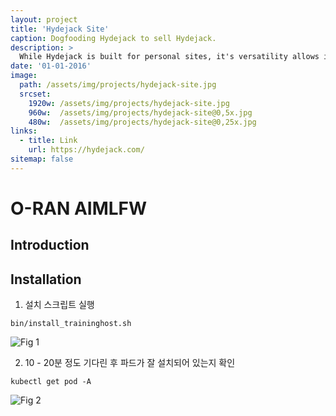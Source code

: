 ```yaml
---
layout: project
title: 'Hydejack Site'
caption: Dogfooding Hydejack to sell Hydejack.
description: >
  While Hydejack is built for personal sites, it's versatility allows it to be used a product page as well.
date: '01-01-2016'
image: 
  path: /assets/img/projects/hydejack-site.jpg
  srcset: 
    1920w: /assets/img/projects/hydejack-site.jpg
    960w:  /assets/img/projects/hydejack-site@0,5x.jpg
    480w:  /assets/img/projects/hydejack-site@0,25x.jpg
links:
  - title: Link
    url: https://hydejack.com/
sitemap: false
---
```


# O-RAN AIMLFW

## Introduction


## Installation

1. 설치 스크립트 실행
   
```
bin/install_traininghost.sh
```

![Fig 1](/assets/img/projects/aimlfw/installation_1.png)


2. 10 - 20분 정도 기다린 후 파드가 잘 설치되어 있는지 확인
   
```
kubectl get pod -A
```

![Fig 2](/assets/img/projects/aimlfw/installation_2.png)